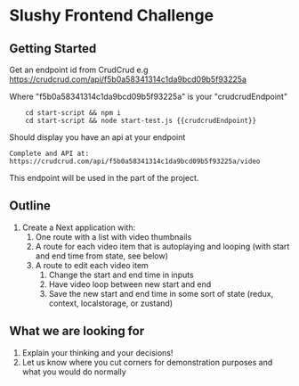 # Slushy Frontend Challenge

## Getting Started
Get an endpoint id from <a src="https://crudcrud.com/">CrudCrud</a> 
e.g https://crudcrud.com/api/f5b0a58341314c1da9bcd09b5f93225a

Where "f5b0a58341314c1da9bcd09b5f93225a" is your "crudcrudEndpoint"

```
    cd start-script && npm i
    cd start-script && node start-test.js {{crudcrudEndpoint}}
```

Should display you have an api at your endpoint
```
Complete and API at: https://crudcrud.com/api/f5b0a58341314c1da9bcd09b5f93225a/video

```

This endpoint will be used in the part of the project.

## Outline

1. Create a Next application with:
    1. One route with a list with video thumbnails
    2. A route for each video item that is autoplaying and looping (with start and end time from state, see below)
    3. A route to edit each video item
         1. Change the start and end time in inputs
         2. Have video loop between new start and end
         3. Save the new start and end time in some sort of state (redux, context, localstorage, or zustand)

## What we are looking for

1. Explain your thinking and your decisions!
2. Let us know where you cut corners for demonstration purposes and what you would do normally